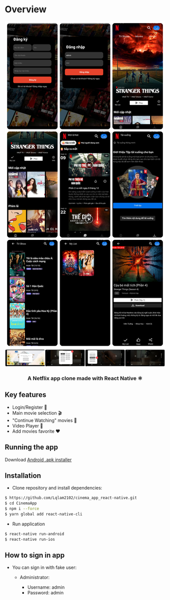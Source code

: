 # **Overview**

![Preview](https://github.com/Lqlam2102/cinema_app_react-native/blob/main/assets/iPiccy-img.png)
![Preview](https://github.com/Lqlam2102/cinema_app_react-native/blob/main/assets/ipiccy_image.png)
<h3 align="center">
<b>A Netflix app clone made with React Native ⚛</b>
<h3>

## **Key features**

- Login/Register 👤
- Main movie selection 🎬
- "Continue Watching" movies 🔄
- Video Player 🎥
- Add movies favorite ❤️

## **Running the app**

Download [Android .apk installer](https://drive.google.com/file/d/1Ak4jVJkfwVX7kcSdN79ukw6zMAc9byM3/view?usp=share_link)

## **Installation**

- Clone repository and install dependencies:

```bash
$ https://github.com/Lqlam2102/cinema_app_react-native.git
$ cd CinemaApp
$ npm i --force
$ yarn global add react-native-cli
```

- Run application

```bash
$ react-native run-android
$ react-native run-ios
```

## **How to sign in app**

- You can sign in with fake user:

  - Administrator:

    - Username: admin
    - Password: admin